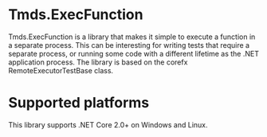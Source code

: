 # Tmds.ExecFunction

Tmds.ExecFunction is a library that makes it simple to execute a function in a separate process.
This can be interesting for writing tests that require a separate process, or running some code with a different lifetime as the .NET application process.
The library is based on the corefx RemoteExecutorTestBase class.

# Supported platforms

This library supports .NET Core 2.0+ on Windows and Linux.
